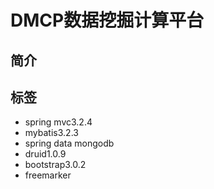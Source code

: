 DMCP数据挖掘计算平台
====

## 简介



## 标签

* spring mvc3.2.4
* mybatis3.2.3
* spring data mongodb
* druid1.0.9
* bootstrap3.0.2
* freemarker


